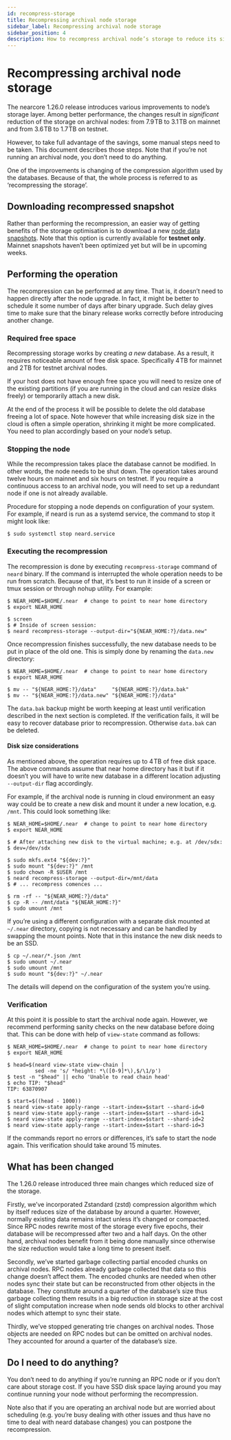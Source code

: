 ```yaml
---
id: recompress-storage
title: Recompressing archival node storage
sidebar_label: Recompressing archival node storage
sidebar_position: 4
description: How to recompress archival node’s storage to reduce its size.
---
```


# Recompressing archival node storage

The nearcore 1.26.0 release introduces various improvements to node’s
storage layer.  Among better performance, the changes result in
*significant* reduction of the storage on archival nodes: from 7.9 TB
to 3.1 TB on mainnet and from 3.6 TB to 1.7 TB on testnet.

However, to take full advantage of the savings, some manual steps need
to be taken.  This document describes those steps.  Note that if
you’re not running an archival node, you don’t need to do anything.

One of the improvements is changing of the compression algorithm used
by the databases.  Because of that, the whole process is referred to
as ‘recompressing the storage’.


## Downloading recompressed snapshot

Rather than performing the recompression, an easier way of getting
benefits of the storage optimisation is to download a new [node data
snapshots](/intro/node-data-snapshots).  Note that this option is
currently available for **testnet only**.  Mainnet snapshots haven’t
been optimized yet but will be in upcoming weeks.


## Performing the operation

The recompression can be performed at any time.  That is, it doesn’t
need to happen directly after the node upgrade.  In fact, it might be
better to schedule it some number of days after binary upgrade.  Such
delay gives time to make sure that the binary release works correctly
before introducing another change.

### Required free space

Recompressing storage works by creating *a new* database.  As
a result, it requires noticeable amount of free disk space.
Specifically 4 TB for mainnet and 2 TB for testnet archival nodes.

If your host does not have enough free space you will need to resize
one of the existing partitions (if you are running in the cloud and
can resize disks freely) or temporarily attach a new disk.

At the end of the process it will be possible to delete the old
database freeing a lot of space.  Note however that while increasing
disk size in the cloud is often a simple operation, shrinking it might
be more complicated.  You need to plan accordingly based on your
node’s setup.

### Stopping the node

While the recompression takes place the database cannot be modified.
In other words, the node needs to be shut down.  The operation takes
around twelve hours on mainnet and six hours on testnet.  If you
require a continuous access to an archival node, you will need to set
up a redundant node if one is not already available.

Procedure for stopping a node depends on configuration of your system.
For example, if neard is run as a systemd service, the command to stop
it might look like:

```console
$ sudo systemctl stop neard.service
```

### Executing the recompression

The recompression is done by executing `recompress-storage` command of
`neard` binary.  If the command is interrupted the whole operation
needs to be run from scratch.  Because of that, it’s best to run it
inside of a screen or tmux session or through nohup utility.  For
example:

```console
$ NEAR_HOME=$HOME/.near  # change to point to near home directory
$ export NEAR_HOME

$ screen
$ # Inside of screen session:
$ neard recompress-storage --output-dir="${NEAR_HOME:?}/data.new"
```

Once recompression finishes successfully, the new database needs to be
put in place of the old one.  This is simply done by renaming the
`data.new` directory:

```console
$ NEAR_HOME=$HOME/.near  # change to point to near home directory
$ export NEAR_HOME

$ mv -- "${NEAR_HOME:?}/data"     "${NEAR_HOME:?}/data.bak"
$ mv -- "${NEAR_HOME:?}/data.new" "${NEAR_HOME:?}/data"
```

The `data.bak` backup might be worth keeping at least until
verification described in the next section is completed.  If the
verification fails, it will be easy to recover database prior to
recompression.  Otherwise `data.bak` can be deleted.

#### Disk size considerations

As mentioned above, the operation requires up to 4 TB of free disk
space.  The above commands assume that near home directory has it but
if it doesn’t you will have to write new database in a different
location adjusting `--output-dir` flag accordingly.

For example, if the archival node is running in cloud environment an
easy way could be to create a new disk and mount it under a new
location, e.g. `/mnt`.  This could look something like:

```console
$ NEAR_HOME=$HOME/.near  # change to point to near home directory
$ export NEAR_HOME

$ # After attaching new disk to the virtual machine; e.g. at /dev/sdx:
$ dev=/dev/sdx

$ sudo mkfs.ext4 "${dev:?}"
$ sudo mount "${dev:?}" /mnt
$ sudo chown -R $USER /mnt
$ neard recompress-storage --output-dir=/mnt/data
$ # ... recompress comences ...

$ rm -rf -- "${NEAR_HOME:?}/data"
$ cp -R -- /mnt/data "${NEAR_HOME:?}"
$ sudo umount /mnt
```

If you’re using a different configuration with a separate disk mounted
at `~/.near` directory, copying is not necessary and can be handled by
swapping the mount points.  Note that in this instance the new disk
needs to be an SSD.

```console
$ cp ~/.near/*.json /mnt
$ sudo umount ~/.near
$ sudo umount /mnt
$ sudo mount "${dev:?}" ~/.near
```

The details will depend on the configuration of the system you’re
using.

### Verification

At this point it is possible to start the archival node again.
However, we recommend performing sanity checks on the new database
before doing that.  This can be done with help of `view-state` command
as follows:

```console
$ NEAR_HOME=$HOME/.near  # change to point to near home directory
$ export NEAR_HOME

$ head=$(neard view-state view-chain |
         sed -ne 's/ *height: *\([0-9]*\),$/\1/p')
$ test -n "$head" || echo 'Unable to read chain head'
$ echo TIP: "$head"
TIP: 63870907

$ start=$((head - 1000))
$ neard view-state apply-range --start-index=$start --shard-id=0
$ neard view-state apply-range --start-index=$start --shard-id=1
$ neard view-state apply-range --start-index=$start --shard-id=2
$ neard view-state apply-range --start-index=$start --shard-id=3
```

If the commands report no errors or differences, it’s safe to start
the node again.  This verification should take around 15 minutes.


## What has been changed

The 1.26.0 release introduced three main changes which reduced size of
the storage.

Firstly, we’ve incorporated Zstandard (zstd) compression algorithm
which by itself reduces size of the database by around a quarter.
However, normally existing data remains intact unless it’s changed or
compacted.  Since RPC nodes rewrite most of the storage every five
epochs, their database will be recompressed after two and a half days.
On the other hand, archival nodes benefit from it being done manually
since otherwise the size reduction would take a long time to present
itself.

Secondly, we’ve started garbage collecting partial encoded chunks on
archival nodes.  RPC nodes already garbage collected that data so this
change doesn’t affect them.  The encoded chunks are needed when other
nodes sync their state but can be reconstructed from other objects in
the database.  They constitute around a quarter of the database’s size
thus garbage collecting them results in a big reduction in storage
size at the cost of slight computation increase when node sends old
blocks to other archival nodes which attempt to sync their state.

Thirdly, we’ve stopped generating trie changes on archival nodes.
Those objects are needed on RPC nodes but can be omitted on archival
nodes.  They accounted for around a quarter of the database’s size.


## Do I need to do anything?

You don’t need to do anything if you’re running an RPC node or if you
don’t care about storage cost.  If you have SSD disk space laying
around you may continue running your node without performing the
recompression.

Note also that if you are operating an archival node but are worried
about scheduling (e.g. you’re busy dealing with other issues and thus
have no time to deal with neard database changes) you can postpone the
recompression.
